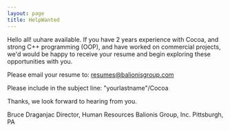 ```yaml
---
layout: page
title: HelpWanted
---
```


Hello all! 
uuhare available. If you have 2 years experience with Cocoa, and strong C++ programming (OOP), and have worked on commercial projects, we'd would be happy to receive your resume and begin exploring these opportunities with you.

Please email your resume to: resumes@balionisgroup.com

Please include in the subject line: "yourlastname"/Cocoa

Thanks, we look forward to hearing from you.

Bruce Draganjac
Director, Human Resources
Balionis Group, Inc.
Pittsburgh, PA

